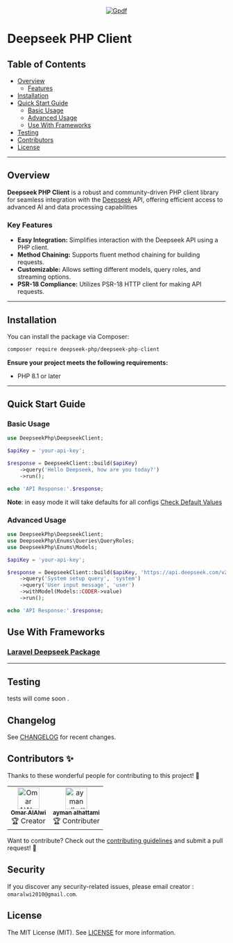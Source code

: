 <p align="center">
  <a href="https://deepseek-php/deepseek-php-client" target="_blank">
    <img src="https://raw.githubusercontent.com/deepseek-php/deepseek-php-client/master/public/images/deepseek_screenshot.png" alt="Gpdf">
  </a>
</p>

# Deepseek PHP Client

## Table of Contents
- [Overview](#Overview)
   - [Features](#key-Features)
- [Installation](#installation)
- [Quick Start Guide](#quick-start-guide)
    - [Basic Usage](#basic-usage)
    - [Advanced Usage](#advanced-usage)
    - [Use With Frameworks](#use-with-frameworks)
- [Testing](#testing)
- [Contributors](#contributors-)
- [License](#license)

---
## Overview
**Deepseek PHP Client** is a robust and community-driven PHP client library for seamless integration with the [Deepseek](https://www.deepseek.com/) API, offering efficient access to advanced AI and data processing capabilities

### Key Features
- **Easy Integration:** Simplifies interaction with the Deepseek API using a PHP client.
- **Method Chaining:** Supports fluent method chaining for building requests.
- **Customizable:** Allows setting different models, query roles, and streaming options.
- **PSR-18 Compliance:** Utilizes PSR-18 HTTP client for making API requests.

---

## Installation

You can install the package via Composer:

```bash
composer require deepseek-php/deepseek-php-client
```

**Ensure your project meets the following requirements:**
- PHP 8.1 or later

---

## Quick Start Guide

### Basic Usage

```php
use DeepseekPhp\DeepseekClient;

$apiKey = 'your-api-key';

$response = DeepseekClient::build($apiKey)
    ->query('Hello Deepseek, how are you today?')
    ->run();

echo 'API Response:'.$response;
```

**Note**: in easy mode it will take defaults for all configs [Check Default Values](https://github.com/deepseek-php/deepseek-php-client/blob/master/src/Enums/Configs/DefaultConfigs.php)

### Advanced Usage

```php
use DeepseekPhp\DeepseekClient;
use DeepseekPhp\Enums\Queries\QueryRoles;
use DeepseekPhp\Enums\Models;

$apiKey = 'your-api-key';

$response = DeepseekClient::build($apiKey, 'https://api.deepseek.com/v2', 500)
    ->query('System setup query', 'system')
    ->query('User input message', 'user')
    ->withModel(Models::CODER->value)
    ->run();

echo 'API Response:'.$response;
```

## Use With Frameworks

### [Laravel Deepseek Package](https://github.com/deepseek-php/deepseek-laravel)

---

## Testing

tests will come soon .

## Changelog

See [CHANGELOG](CHANGELOG.md) for recent changes.

## Contributors ✨

Thanks to these wonderful people for contributing to this project! 💖

<table>
  <tr>
    <td align="center">
      <a href="https://github.com/omaralalwi">
        <img src="https://avatars.githubusercontent.com/u/25439498?v=4" width="50px;" alt="Omar AlAlwi"/>
        <br />
        <sub><b>Omar AlAlwi</b></sub>
      </a>
      <br />
      🏆 Creator
    </td>
    <td align="center">
      <a href="https://github.com/aymanalhattami">
        <img src="https://avatars.githubusercontent.com/u/34315778?v=4" width="50px;" alt="ayman alhattami"/>
        <br />
        <sub><b>ayman alhattami</b></sub>
      </a>
      <br />
      🏆 Contributer
    </td>
    <!-- Contributors -->
  </tr>
</table>

Want to contribute? Check out the [contributing guidelines](./CONTRIBUTING.md) and submit a pull request! 🚀

## Security

If you discover any security-related issues, please email creator : `omaralwi2010@gmail.com`.

## License

The MIT License (MIT). See [LICENSE](LICENSE.md) for more information.
